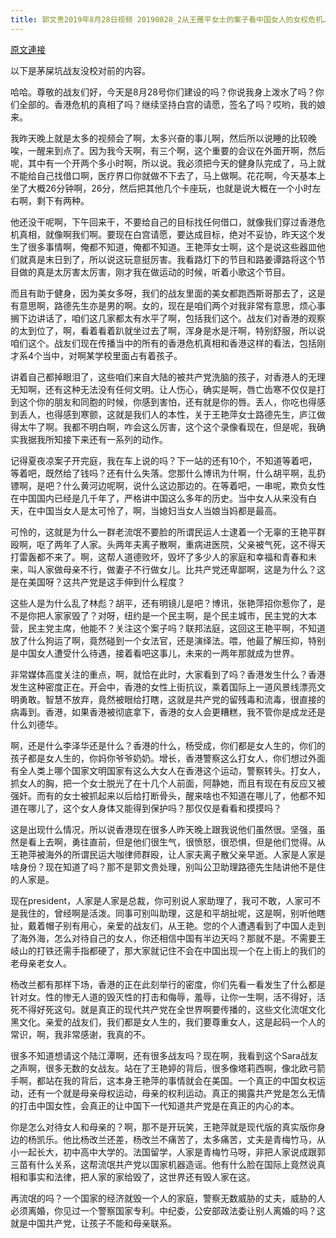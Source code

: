 ```yaml
---
title: 郭文贵2019年8月28日视频 20190828_2从王雁平女士的案子看中国女人的女权危机……一切都是刚刚开始
---
```


[原文連接](https://gnews.org/ThreadView/53478935)

以下是茅屎坑战友没校对前的内容。

  哈哈。尊敬的战友们好，今天是8月28号你们建设的吗？你说我身上泼水了吗？你们全部的。香港危机的真相了吗？继续坚持白宫的请愿，签名了吗？哎哟，我的娘来。

  我昨天晚上就是太多的视频会了啊，太多兴奋的事儿啊，然后所以说睡的比较晚唉，一醒来到点了。因为我今天啊，有三个啊，这个重要的会议在外面开啊，然后呢，其中有一个开两个多小时啊，所以说。我必须把今天的健身队完成了，马上就不能给自己找借口啊，医疗界口你就做不下去了，马上做啊。花花啊，今天基本上坐了大概26分钟啊，26分，然后把其他几个卡座玩，也就是说大概在一个小时左右啊，剩下有两种。

  他还没干呢啊，下午回来干，不要给自己的目标找任何借口，就像我们穿过香港危机真相，就像啊我们啊。要现在白宫请愿，要达成目标，绝对不妥协，昨天这个发生了很多事情啊，俺都不知道，俺都不知道。王艳萍女士啊，这个是说这些器皿他们就真是末日到了，所以说这玩意挺厉害。我看路灯下的节目和路姜谭路将这个节目做的真是太厉害太厉害，刚才我在做运动的时候，听着小歌这个节目。

  而且有助于健身，因为美女多呀，我们的战友里面的美女都跑西斯哥那去了，这是有意思啊，路德先生亦是男的啊。女的，现在是咱们两个对我非常有意思，烦心事搁下边讲话了，咱们这几家都太有水平了啊，包括我们这个。战友们对香港的观察的太到位了，啊，看着看着趴就坐过去了啊，浑身是水是汗啊，特别舒服，所以说咱们这个。战友们现在传播当中的所有的香港危机真相和香港这样的看法，包括刚才系4个当中，对啊某学校里面占有着孩子。

  讲着自己都掉眼泪了，这些咱们来自大陆的被共产党洗脑的孩子，对香港人的无理无知啊，还有这种无法没有任何文明。让人伤心，确实是啊，唇亡齿寒不仅仅是打到这个你的朋友和同胞的时候，你感到害怕，还有就是你的唇。丢人，你吃也得感到丢人，也得感到寒颤，这就是我们人的本性，关于王艳萍女士路德先生，庐江做得太牛了啊。我都不明白啊，咋会这么厉害，这个这个录像看现在，但是呢，我确实我据我所知接下来还有一系列的动作。

  记得夏夜凉案子开完庭，我在车上说的吗？下一站的还有10个，不知道等着吧，等着吧，既然给了钱吗？还有什么失落。您那什么博讯为什啊，什么胡平啊，乱扔镖啊，是吧？什么黄河边呢啊，说什么这边那边的。在等着吧，一串呢，欺负女性在中国国内已经是几千年了，严格讲中国这么多年的历史。当中女人从来没有白天，在中国当女人是太可怜了，啊，当媳妇当女人当娘当妈都是最高。

  可怜的，这就是为什么一群老流氓不要脸的所谓民运人士逮着一个无辜的王艳平群殴啊，呕了两年了人家。头两年夫离子散啊，重病进医院，父亲被气死，这不得天打雷轰都不来了。啊，这帮人道德败坏，毁坏了多少人的家庭和幸福和青春和未来，叫人家做母亲不行，做妻子不行做女儿。比共产党还卑鄙啊，这是为什么？这是在美国呀？这共产党是这手伸到什么程度？

  这些人是为什么乱了林彪？胡平，还有明镜儿是吧？博讯，张艳萍招你惹你了，是不是你把人家家毁了？对呀，纽约是一个民主啊，是个民主城市，民主党的大本营，民主党主席，他能不？关注这个案子吗？联邦法庭，这回这王艳平啊，不知道放了什么狗运了啊，竟然碰到一个女法官，还是演绎法。喂，他最了解压抑，特别是中国女人遭受什么待遇，接着看吧这事儿，未来的一两年那就成为世界。

  非常媒体高度关注的重点，啊，就恰在此时，大家看到了吗？香港发生什么？香港发生这种密度正在。开会中，香港的女性上街抗议，乘着国际上一道风景线漂亮文明勇敢。智慧不放弃，竟然被眼给打瞎，这就是共产党的留残毒和流毒，很直接的病毒到。香港，如果香港被彻底拿下，香港的女人会更糟糕，我不管你是成龙还是什么刘德华。

  啊，还是什么李泽华还是什么？香港的什么，杨受成，你们都是女人生的，你们的孩子都是女人生的，你妈你爷爷奶奶。增长，香港警察这么打女人，你们想过外面有全人类上哪个国家文明国家有这么大女人在香港这个运动，警察转头。打女人，抓女人的胸，把一个女士脱光了在十几个人前面，阿静她，而且有现在有反应又被强奸。而有的女士被抓起来以后给打断骨头，醒来啥也不知道在哪儿了，他都不知道在哪儿了，这个女人身体又能得到保护吗？那仅仅是看看和摸摸吗？

  这是出现什么情况，所以说香港现在很多人昨天晚上跟我说他们虽然很。坚强，虽然是看上去啊，勇往直前，但是他们很生气，很愤怒，很恐惧，但是他们觉得。从王艳萍被海外的所谓民运大咖律师群殴，让人家夫离子散父亲早逝。人家是人家是啥身份？现在知道了吗？那不是郭文贵处理，别叫公卫助理路德先生陆讲他不是住的人家是。

  现在president，人家是人家是总裁，你可别说人家助理了，我可不敢，人家可不是我住的，曾经啊是活泼。同事可别叫助理，这是和平胡扯呢，这是啊，别听他瞎扯，戴着帽子别有用心，亲爱的战友们，从王艳。您的个人遭遇看到了中国人走到了海外海，怎么对待自己的女人，你还相信中国有半边天吗？那就不是。不需要王岐山的打铁还需手指都硬了，那大家就记住不会在中国出现一个在上街上的我们的老母亲老女人。

  杨改兰都有那样下场，香港的正在此刻举行的密度，你们先看一看发生了什么都是针对女。性的惨无人道的毁灭性的打击和侮辱，羞辱，让你一生啊，活不得好，活死不得好死这句。就是真正的现代共产党在全世界啊要传播的，这些文化流氓文化黑文化。亲爱的战友们，我们都是女人生的，我们要尊重女人，这是起码一个人的常识，啊，我非常感谢，我真的不。

  很多不知道想请这个陆江潭啊，还有很多战友吗？现在啊，我看到这个Sara战友之声啊，很多无数的女战友。站在了王艳婷的背后，很多像塔莉西啊，像北欧弓箭手啊，都站在我的背后，这本身王艳萍的事情就会在美国。一个真正的中国女权运动，还有一个就是母亲母权运动，母亲的权利运动。真正的揭露共产党是怎么无情的打击中国女性，会真正的让中国下一代知道共产党是在真正的内心的本。

  你是怎么对待女人和母亲的？啊，那不是开玩笑，王艳萍就是现代版的真实版你身边的杨凯乐。他比杨改兰还差，杨改兰不痛苦了，太多痛苦，丈夫是青梅竹马，从小一起长大，初中高中大学的。法国留学，人家是青梅竹马呀，非把人家说成跟郭三苗有什么关系，这帮流氓共产党以国家机器造谣。他有什么脸在国际上竟然说真相和事实和法律，把人家的家给毁了，这世界还有毁人家在这。

  再流氓的吗？一个国家的经济就毁一个人的家庭，警察无数威胁的丈夫，威胁的人必须离婚，你见过一个警察国家专利。中纪委，公安部政法委让别人离婚的吗？这就是中国共产党，让孩子不能和母亲联系。
